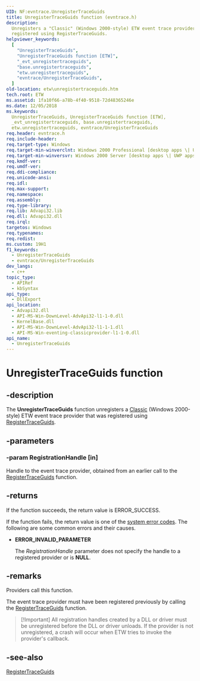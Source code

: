 ```yaml
---
UID: NF:evntrace.UnregisterTraceGuids
title: UnregisterTraceGuids function (evntrace.h)
description:
  Unregisters a "Classic" (Windows 2000-style) ETW event trace provider that was
  registered using RegisterTraceGuids.
helpviewer_keywords:
  [
    "UnregisterTraceGuids",
    "UnregisterTraceGuids function [ETW]",
    "_evt_unregistertraceguids",
    "base.unregistertraceguids",
    "etw.unregistertraceguids",
    "evntrace/UnregisterTraceGuids",
  ]
old-location: etw\unregistertraceguids.htm
tech.root: ETW
ms.assetid: 1fa10f66-a78b-4f40-9518-72d48365246e
ms.date: 12/05/2018
ms.keywords:
  UnregisterTraceGuids, UnregisterTraceGuids function [ETW],
  _evt_unregistertraceguids, base.unregistertraceguids,
  etw.unregistertraceguids, evntrace/UnregisterTraceGuids
req.header: evntrace.h
req.include-header:
req.target-type: Windows
req.target-min-winverclnt: Windows 2000 Professional [desktop apps \| UWP apps]
req.target-min-winversvr: Windows 2000 Server [desktop apps \| UWP apps]
req.kmdf-ver:
req.umdf-ver:
req.ddi-compliance:
req.unicode-ansi:
req.idl:
req.max-support:
req.namespace:
req.assembly:
req.type-library:
req.lib: Advapi32.lib
req.dll: Advapi32.dll
req.irql:
targetos: Windows
req.typenames:
req.redist:
ms.custom: 19H1
f1_keywords:
  - UnregisterTraceGuids
  - evntrace/UnregisterTraceGuids
dev_langs:
  - c++
topic_type:
  - APIRef
  - kbSyntax
api_type:
  - DllExport
api_location:
  - Advapi32.dll
  - API-MS-Win-DownLevel-AdvApi32-l1-1-0.dll
  - KernelBase.dll
  - API-MS-Win-DownLevel-AdvApi32-l1-1-1.dll
  - API-MS-Win-eventing-classicprovider-l1-1-0.dll
api_name:
  - UnregisterTraceGuids
---
```


# UnregisterTraceGuids function

## -description

The **UnregisterTraceGuids** function unregisters a
[Classic](/windows/win32/etw/tracing-events) (Windows 2000-style) ETW event
trace provider that was registered using
[RegisterTraceGuids](/windows/desktop/ETW/registertraceguids).

## -parameters

### -param RegistrationHandle [in]

Handle to the event trace provider, obtained from an earlier call to the
[RegisterTraceGuids](/windows/desktop/ETW/registertraceguids) function.

## -returns

If the function succeeds, the return value is ERROR_SUCCESS.

If the function fails, the return value is one of the
[system error codes](/windows/win32/debug/system-error-codes). The following
are some common errors and their causes.

- **ERROR_INVALID_PARAMETER**

  The _RegistrationHandle_ parameter does not specify the handle to a registered
  provider or is **NULL**.

## -remarks

Providers call this function.

The event trace provider must have been registered previously by calling the
[RegisterTraceGuids](/windows/desktop/ETW/registertraceguids) function.

> [!Important] All registration handles created by a DLL or driver must be
> unregistered before the DLL or driver unloads. If the provider is not
> unregistered, a crash will occur when ETW tries to invoke the provider's
> callback.

## -see-also

[RegisterTraceGuids](/windows/desktop/ETW/registertraceguids)
